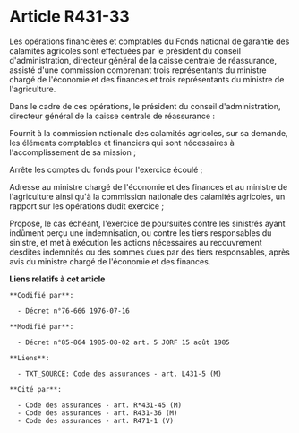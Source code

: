 # Article R431-33

Les opérations financières et comptables du Fonds national de garantie des calamités agricoles sont effectuées par le
président du conseil d'administration, directeur général de la caisse centrale de réassurance, assisté d'une commission
comprenant trois représentants du ministre chargé de l'économie et des finances et trois représentants du ministre de
l'agriculture.

Dans le cadre de ces opérations, le président du conseil d'administration, directeur général de la caisse centrale de
réassurance :

Fournit à la commission nationale des calamités agricoles, sur sa demande, les éléments comptables et financiers qui sont
nécessaires à l'accomplissement de sa mission ;

Arrête les comptes du fonds pour l'exercice écoulé ;

Adresse au ministre chargé de l'économie et des finances et au ministre de l'agriculture ainsi qu'à la commission nationale
des calamités agricoles, un rapport sur les opérations dudit exercice ;

Propose, le cas échéant, l'exercice de poursuites contre les sinistrés ayant indûment perçu une indemnisation, ou contre les
tiers responsables du sinistre, et met à exécution les actions nécessaires au recouvrement desdites indemnités ou des sommes
dues par des tiers responsables, après avis du ministre chargé de l'économie et des finances.

**Liens relatifs à cet article**

	**Codifié par**:

	  - Décret n°76-666 1976-07-16

	**Modifié par**:

	  - Décret n°85-864 1985-08-02 art. 5 JORF 15 août 1985

	**Liens**:

	  - TXT_SOURCE: Code des assurances - art. L431-5 (M)

	**Cité par**:

	  - Code des assurances - art. R*431-45 (M)
	  - Code des assurances - art. R431-36 (M)
	  - Code des assurances - art. R471-1 (V)
